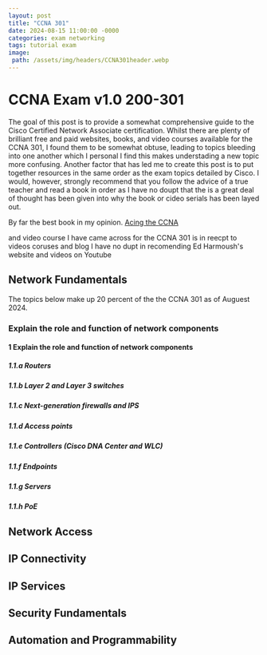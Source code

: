 ```yaml
---
layout: post
title: "CCNA 301"
date: 2024-08-15 11:00:00 -0000
categories: exam networking
tags: tutorial exam
image:
 path: /assets/img/headers/CCNA301header.webp
---
```



# CCNA Exam v1.0 200-301

The goal of this post is to provide a somewhat comprehensive guide to the Cisco Certified Network Associate certification. Whilst there are plenty of brilliant free and paid websites, books, and video courses available for the CCNA 301, I found them to be somewhat obtuse, leading to topics bleeding into one another which I personal I find this makes understading a new topic more confusing. Another factor that has led me to create this post is to put together resources in the same order as the exam topics detailed by Cisco. I would, however, strongly recommend that you follow the advice of a true teacher and read a book in order as I have no doupt that the is a great deal of thought has been given into why the book or cideo serials has been layed out.

By far the best book in my opinion.
[Acing the CCNA](https://duckduckgo.com)

and video course I have came across for the CCNA 301 is  in reecpt to  videos coruses and blog I have no dupt in recomending Ed Harmoush's website and videos on Youtube 

## Network Fundamentals
The topics below make up 20 percent of the the CCNA 301 as of Auguest 2024. 
### Explain the role and function of network components

#### 1 Explain the role and function of network components
##### 1.1.a Routers
##### 1.1.b Layer 2 and Layer 3 switches
##### 1.1.c Next-generation firewalls and IPS
##### 1.1.d Access points
##### 1.1.e Controllers (Cisco DNA Center and WLC)
##### 1.1.f Endpoints
##### 1.1.g Servers
##### 1.1.h PoE

## Network Access

## IP Connectivity

## IP Services

## Security Fundamentals

## Automation and Programmability